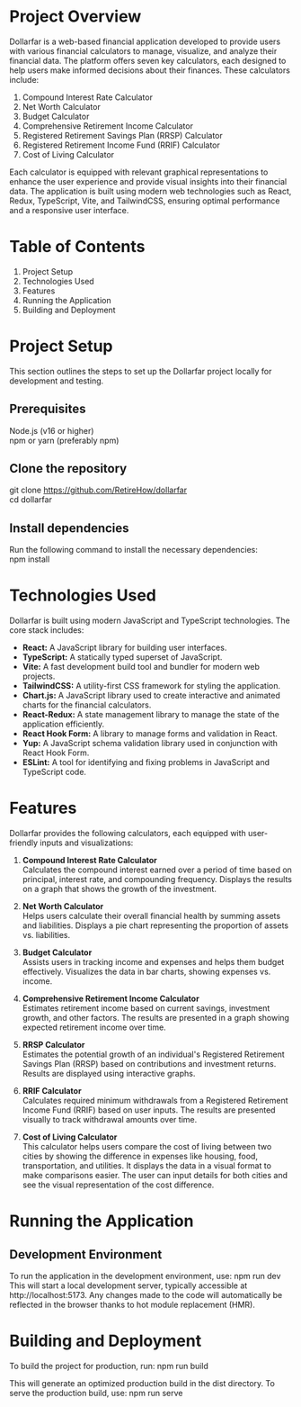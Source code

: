 # Project Overview
Dollarfar is a web-based financial application developed to provide users with various financial calculators to manage, visualize, and analyze their financial data. The platform offers seven key calculators, each designed to help users make informed decisions about their finances. These calculators include:

1. Compound Interest Rate Calculator
2. Net Worth Calculator
3. Budget Calculator
4. Comprehensive Retirement Income Calculator
5. Registered Retirement Savings Plan (RRSP) Calculator
6. Registered Retirement Income Fund (RRIF) Calculator
7. Cost of Living Calculator 

Each calculator is equipped with relevant graphical representations to enhance the user experience and provide visual insights into their financial data. The application is built using modern web technologies such as React, Redux, TypeScript, Vite, and TailwindCSS, ensuring optimal performance and a responsive user interface.

# Table of Contents
1. Project Setup
2. Technologies Used
3. Features
4. Running the Application
5. Building and Deployment

# Project Setup
This section outlines the steps to set up the Dollarfar project locally for development and testing.

## Prerequisites
Node.js (v16 or higher)<br>
npm or yarn (preferably npm)

## Clone the repository
git clone https://github.com/RetireHow/dollarfar<br/>
cd dollarfar

## Install dependencies
Run the following command to install the necessary dependencies:<br>
npm install

# Technologies Used
Dollarfar is built using modern JavaScript and TypeScript technologies. The core stack includes:

- **React:** A JavaScript library for building user interfaces.<br>
- **TypeScript:** A statically typed superset of JavaScript.<br>
- **Vite:** A fast development build tool and bundler for modern web projects.<br>
- **TailwindCSS:** A utility-first CSS framework for styling the application.<br>
- **Chart.js:** A JavaScript library used to create interactive and animated charts for the financial calculators.<br>
- **React-Redux:**  A state management library to manage the state of the application efficiently.
- **React Hook Form:** A library to manage forms and validation in React.<br>
- **Yup:** A JavaScript schema validation library used in conjunction with React Hook Form.<br>
- **ESLint:** A tool for identifying and fixing problems in JavaScript and TypeScript code.<br>

# Features
Dollarfar provides the following calculators, each equipped with user-friendly inputs and visualizations:

1. **Compound Interest Rate Calculator**<br>
Calculates the compound interest earned over a period of time based on principal, interest rate, and compounding frequency. Displays the results on a graph that shows the growth of the investment.

2. **Net Worth Calculator**<br>
Helps users calculate their overall financial health by summing assets and liabilities. Displays a pie chart representing the proportion of assets vs. liabilities.

3. **Budget Calculator**<br>
Assists users in tracking income and expenses and helps them budget effectively. Visualizes the data in bar charts, showing expenses vs. income.

4. **Comprehensive Retirement Income Calculator**<br>
Estimates retirement income based on current savings, investment growth, and other factors. The results are presented in a graph showing expected retirement income over time.

5. **RRSP Calculator**<br>
Estimates the potential growth of an individual's Registered Retirement Savings Plan (RRSP) based on contributions and investment returns. Results are displayed using interactive graphs.

6. **RRIF Calculator**<br>
Calculates required minimum withdrawals from a Registered Retirement Income Fund (RRIF) based on user inputs. The results are presented visually to track withdrawal amounts over time.

7. **Cost of Living Calculator**<br>
This calculator helps users compare the cost of living between two cities by showing the difference in expenses like housing, food, transportation, and utilities. It displays the data in a visual format to make comparisons easier. The user can input details for both cities and see the visual representation of the cost difference.

# Running the Application
## Development Environment
To run the application in the development environment, use:
npm run dev
This will start a local development server, typically accessible at http://localhost:5173. Any changes made to the code will automatically be reflected in the browser thanks to hot module replacement (HMR).

# Building and Deployment
To build the project for production, run:
npm run build

This will generate an optimized production build in the dist directory. To serve the production build, use:
npm run serve
